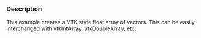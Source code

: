 ### Description
This example creates a VTK style float array of vectors. This can be easily interchanged with vtkIntArray, vtkDoubleArray, etc.
